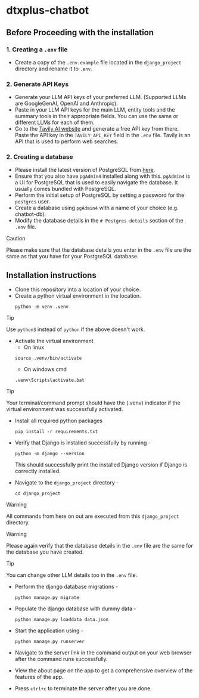 # dtxplus-chatbot

## Before Proceeding with the installation
### 1. Creating a `.env` file
- Create a copy of the `.env.example` file located in the `django_project` directory and rename it to `.env`.
### 2. Generate API Keys
- Generate your LLM API keys of your preferred LLM. (Supported LLMs are GoogleGenAI, OpenAI and Anthropic).
- Paste in your LLM API keys for the main LLM, entity tools and the summary tools in their appropriate fields. You can use the same or different LLMs for each of them.
- Go to the [Tavily AI website](https://tavily.com/) and generate a free API key from there. Paste the API key in the `TAVILY_API_KEY` field in the `.env` file. Tavily is an API that is used to perform web searches.
### 2. Creating a database
- Please install the latest version of PostgreSQL from [here](https://www.postgresql.org/download/).
- Ensure that you also have `pgAdmin4` installed along with this. `pgAdmin4` is a UI for PostgreSQL that is used to easily navigate the database. It usually comes bundled with PostgreSQL.
- Perform the initial setup of PostgreSQL by setting a password for the `postgres` user.
- Create a database using `pgAdmin4` with a name of your choice (e.g. chatbot-db).
- Modify the database details in the `# Postgres details` section of the `.env` file.
> [!CAUTION]
> Please make sure that the database details you enter in the `.env` file are the same as that you have for your PostgreSQL database.

## Installation instructions
- Clone this repository into a location of your choice.
- Create a python virtual environment in the location.
    ```shell
    python -m venv .venv
    ```
> [!TIP]
> Use `python3` instead of `python` if the above doesn't work.
- Activate the virtual environment
    - On linux
    ```shell
    source .venv/bin/activate
    ``` 
    - On windows cmd
    ```shell
    .venv\Scripts\activate.bat
    ```
> [!TIP]
> Your terminal/command prompt should have the (.venv) indicator if the virtual environment was successfully activated.
- Install all required python packages
    ```shell
    pip install -r requirements.txt
    ``` 
- Verify that Django is installed successfully by running - 
    ```shell
    python -m django --version
    ``` 
    This should successfully print the installed Django version if Django is correctly installed.

- Navigate to the `django_project` directory - 
    ```shell
   cd django_project
    ```

> [!WARNING]
> All commands from here on out are executed from this `django_project` directory.

> [!WARNING]
> Please again verify that the database details in the `.env` file are the same for the database you have created.

> [!TIP]
> You can change other LLM details too in the `.env` file.

- Perform the django database migrations - 
    ```shell
    python manage.py migrate
    ```
- Populate the django database with dummy data - 
    ```shell
    python manage.py loaddata data.json
    ```

- Start the application using - 
    ```shell
    python manage.py runserver
    ```

- Navigate to the server link in the command output on your web browser after the command runs successfully.
- View the about page on the app to get a comprehensive overview of the features of the app.
- Press `ctrl+c` to terminate the server after you are done.


